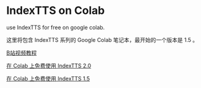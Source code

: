 # IndexTTS on Colab
use IndexTTS for free on google colab. 

这里将包含 IndexTTS 系列的 Google Colab 笔记本，最开始的一个版本是 1.5 。

[B站视频教程](https://space.bilibili.com/322440384/lists?sid=6345164&spm_id_from=333.788.0.0)


[在 Colab 上免费使用 IndexTTS 2.0](https://colab.research.google.com/github/xcrong/free-indextts-1.5-on-colab/blob/main/index-tts-2-on-colab.ipynb)

[在 Colab 上免费使用 IndexTTS 1.5](https://colab.research.google.com/github/xcrong/free-indextts-1.5-on-colab/blob/main/index-tts-1.5-on-colab.ipynb)
